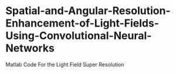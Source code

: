 # Spatial-and-Angular-Resolution-Enhancement-of-Light-Fields-Using-Convolutional-Neural-Networks
Matlab Code For the Light Field Super Resolution
